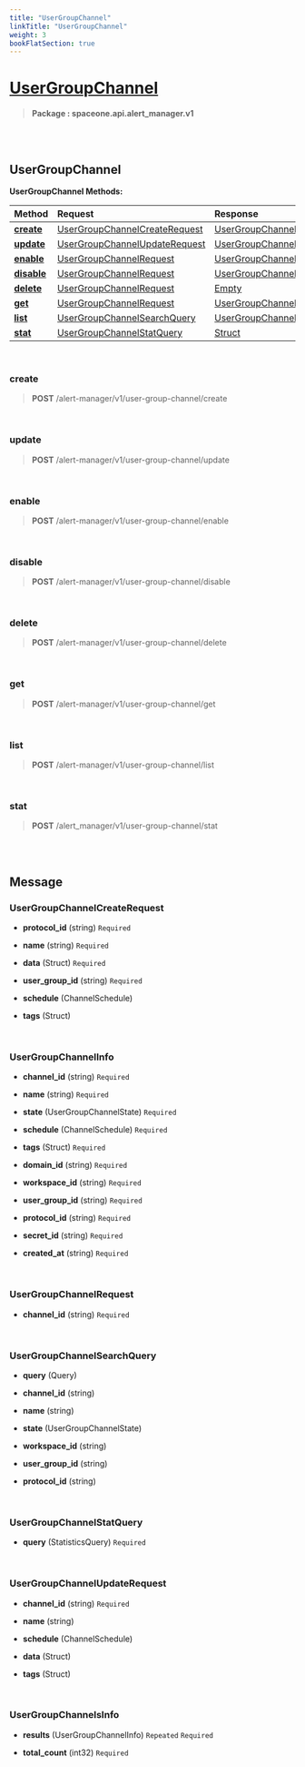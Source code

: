 ```yaml
---
title: "UserGroupChannel"
linkTitle: "UserGroupChannel"
weight: 3
bookFlatSection: true
---
```

# [UserGroupChannel](#UserGroupChannel)



>  **Package : spaceone.api.alert_manager.v1**

<br>
<br>

## UserGroupChannel





**UserGroupChannel Methods:**


| Method | Request | Response |
| :----- | :-------- | :-------- |
| [**create**](./UserGroupChannel#create) | [UserGroupChannelCreateRequest](UserGroupChannel#usergroupchannelcreaterequest) | [UserGroupChannelInfo](UserGroupChannel#usergroupchannelinfo) |
| [**update**](./UserGroupChannel#update) | [UserGroupChannelUpdateRequest](UserGroupChannel#usergroupchannelupdaterequest) | [UserGroupChannelInfo](UserGroupChannel#usergroupchannelinfo) |
| [**enable**](./UserGroupChannel#enable) | [UserGroupChannelRequest](UserGroupChannel#usergroupchannelrequest) | [UserGroupChannelInfo](UserGroupChannel#usergroupchannelinfo) |
| [**disable**](./UserGroupChannel#disable) | [UserGroupChannelRequest](UserGroupChannel#usergroupchannelrequest) | [UserGroupChannelInfo](UserGroupChannel#usergroupchannelinfo) |
| [**delete**](./UserGroupChannel#delete) | [UserGroupChannelRequest](UserGroupChannel#usergroupchannelrequest) | [Empty](UserGroupChannel#empty) |
| [**get**](./UserGroupChannel#get) | [UserGroupChannelRequest](UserGroupChannel#usergroupchannelrequest) | [UserGroupChannelInfo](UserGroupChannel#usergroupchannelinfo) |
| [**list**](./UserGroupChannel#list) | [UserGroupChannelSearchQuery](UserGroupChannel#usergroupchannelsearchquery) | [UserGroupChannelsInfo](UserGroupChannel#usergroupchannelsinfo) |
| [**stat**](./UserGroupChannel#stat) | [UserGroupChannelStatQuery](UserGroupChannel#usergroupchannelstatquery) | [Struct](UserGroupChannel#struct) |



    
<br>

### create





> **POST** /alert-manager/v1/user-group-channel/create
>






    
<br>

### update





> **POST** /alert-manager/v1/user-group-channel/update
>






    
<br>

### enable





> **POST** /alert-manager/v1/user-group-channel/enable
>






    
<br>

### disable





> **POST** /alert-manager/v1/user-group-channel/disable
>






    
<br>

### delete





> **POST** /alert-manager/v1/user-group-channel/delete
>






    
<br>

### get





> **POST** /alert-manager/v1/user-group-channel/get
>






    
<br>

### list





> **POST** /alert-manager/v1/user-group-channel/list
>






    
<br>

### stat





> **POST** /alert_manager/v1/user-group-channel/stat
>






    


<br>
<br>

## Message



### UserGroupChannelCreateRequest
* **protocol_id** (string)   `Required` 

    
* **name** (string)   `Required` 

    
* **data** (Struct)   `Required` 

    
* **user_group_id** (string)   `Required` 

    
* **schedule** (ChannelSchedule)  

    
* **tags** (Struct)  

    <br>

### UserGroupChannelInfo
* **channel_id** (string)   `Required` 

    
* **name** (string)   `Required` 

    
* **state** (UserGroupChannelState)   `Required` 

    
* **schedule** (ChannelSchedule)   `Required` 

    
* **tags** (Struct)   `Required` 

    
* **domain_id** (string)   `Required` 

    
* **workspace_id** (string)   `Required` 

    
* **user_group_id** (string)   `Required` 

    
* **protocol_id** (string)   `Required` 

    
* **secret_id** (string)   `Required` 

    
* **created_at** (string)   `Required` 

    <br>

### UserGroupChannelRequest
* **channel_id** (string)   `Required` 

    <br>

### UserGroupChannelSearchQuery
* **query** (Query)  

    
* **channel_id** (string)  

    
* **name** (string)  

    
* **state** (UserGroupChannelState)  

    
* **workspace_id** (string)  

    
* **user_group_id** (string)  

    
* **protocol_id** (string)  

    <br>

### UserGroupChannelStatQuery
* **query** (StatisticsQuery)   `Required` 

    <br>

### UserGroupChannelUpdateRequest
* **channel_id** (string)   `Required` 

    
* **name** (string)  

    
* **schedule** (ChannelSchedule)  

    
* **data** (Struct)  

    
* **tags** (Struct)  

    <br>

### UserGroupChannelsInfo
* **results** (UserGroupChannelInfo)  `Repeated`    `Required` 

    
* **total_count** (int32)   `Required` 

    <br>
